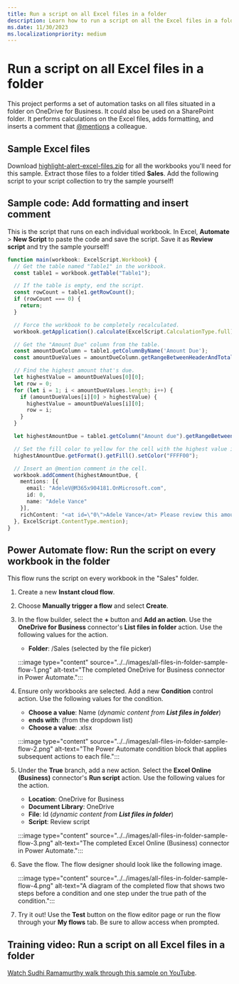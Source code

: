 ```yaml
---
title: Run a script on all Excel files in a folder
description: Learn how to run a script on all the Excel files in a folder on OneDrive for Business.
ms.date: 11/30/2023
ms.localizationpriority: medium
---
```


# Run a script on all Excel files in a folder

This project performs a set of automation tasks on all files situated in a folder on OneDrive for Business. It could also be used on a SharePoint folder.
It performs calculations on the Excel files, adds formatting, and inserts a comment that [@mentions](https://support.microsoft.com/office/90701709-5dc1-41c7-aa48-b01d4a46e8c7) a colleague.

## Sample Excel files

Download <a href="https://github.com/OfficeDev/office-scripts-docs/blob/master/docs/resources/samples/highlight-alert-excel-files.zip?raw=true">highlight-alert-excel-files.zip</a> for all the workbooks you'll need for this sample. Extract those files to a folder titled **Sales**. Add the following script to your script collection to try the sample yourself!

## Sample code: Add formatting and insert comment

This is the script that runs on each individual workbook. In Excel,  **Automate** > **New Script** to paste the code and save the script. Save it as **Review script** and try the sample yourself!

```TypeScript
function main(workbook: ExcelScript.Workbook) {
  // Get the table named "Table1" in the workbook.
  const table1 = workbook.getTable("Table1");

  // If the table is empty, end the script.
  const rowCount = table1.getRowCount();
  if (rowCount === 0) {
    return;
  }

  // Force the workbook to be completely recalculated.
  workbook.getApplication().calculate(ExcelScript.CalculationType.full);

  // Get the "Amount Due" column from the table.
  const amountDueColumn = table1.getColumnByName('Amount Due');
  const amountDueValues = amountDueColumn.getRangeBetweenHeaderAndTotal().getValues();

  // Find the highest amount that's due.
  let highestValue = amountDueValues[0][0];
  let row = 0;
  for (let i = 1; i < amountDueValues.length; i++) {
    if (amountDueValues[i][0] > highestValue) {
      highestValue = amountDueValues[i][0];
      row = i;
    }
  }

  let highestAmountDue = table1.getColumn("Amount due").getRangeBetweenHeaderAndTotal().getRow(row);

  // Set the fill color to yellow for the cell with the highest value in the "Amount Due" column.
  highestAmountDue.getFormat().getFill().setColor("FFFF00");

  // Insert an @mention comment in the cell.
  workbook.addComment(highestAmountDue, {
    mentions: [{
      email: "AdeleV@M365x904181.OnMicrosoft.com",
      id: 0,
      name: "Adele Vance"
    }],
    richContent: "<at id=\"0\">Adele Vance</at> Please review this amount"
  }, ExcelScript.ContentType.mention);
}
```

## Power Automate flow: Run the script on every workbook in the folder

This flow runs the script on every workbook in the "Sales" folder.

1. Create a new **Instant cloud flow**.
1. Choose **Manually trigger a flow** and select **Create**.
1. In the flow builder, select the **+** button and **Add an action**. Use the **OneDrive for Business** connector's **List files in folder** action. Use the following values for the action.
    * **Folder**: /Sales (selected by the file picker)

    :::image type="content" source="../../images/all-files-in-folder-sample-flow-1.png" alt-text="The completed OneDrive for Business connector in Power Automate.":::

1. Ensure only workbooks are selected. Add a new **Condition** control action. Use the following values for the condition.
    * **Choose a value**: Name (_dynamic content from **List files in folder**_)
    * **ends with**: (from the dropdown list)
    * **Choose a value**: .xlsx

    :::image type="content" source="../../images/all-files-in-folder-sample-flow-2.png" alt-text="The Power Automate condition block that applies subsequent actions to each file.":::

1. Under the **True** branch, add a new action. Select the **Excel Online (Business)** connector's **Run script** action. Use the following values for the action.
    * **Location**: OneDrive for Business
    * **Document Library**: OneDrive
    * **File**: Id (_dynamic content from **List files in folder**_)
    * **Script**: Review script

    :::image type="content" source="../../images/all-files-in-folder-sample-flow-3.png" alt-text="The completed Excel Online (Business) connector in Power Automate.":::

1. Save the flow. The flow designer should look like the following image.

    :::image type="content" source="../../images/all-files-in-folder-sample-flow-4.png" alt-text="A diagram of the completed flow that shows two steps before a condition and one step under the true path of the condition.":::

1. Try it out! Use the **Test** button on the flow editor page or run the flow through your **My flows** tab. Be sure to allow access when prompted.

## Training video: Run a script on all Excel files in a folder

[Watch Sudhi Ramamurthy walk through this sample on YouTube](https://youtu.be/xMg711o7k6w).
